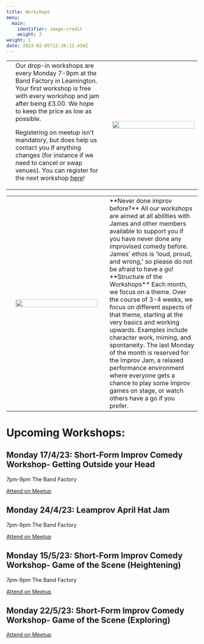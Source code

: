 ```yaml
---
title: Workshops
menu:
  main:
    identifier: image-credit
    weight: 2
weight: 1
date: 2023-02-05T12:36:12.458Z
---
```

<table width="100%" BORDER="0">
  <td>
  <td width="50%">Our drop-in workshops are every Monday 7-9pm at the Band Factory in Leamington. Your first workshop is free with every workshop and jam after being £3.00. We hope to keep the price as low as possible.

Registering on meetup isn't mandatory, but does help us contact you if anything changes (for instance if we need to cancel or swap venues). You can register for the next workshop [here](https://www.meetup.com/leamprov/)!

</td>
  </td><td>
  <td width="50%"><img src="https://secure.meetupstatic.com/photos/event/3/4/a/600_500580842.webp?w=1920" width="100%"></img></td>
  </td>
</table>

<!--StartFragment-->

<table width="100%" BORDER="0">
  <td>
  <td width="50%"><img src="blob:https://leamprov.com/8452b7e9-5c17-47c5-b3be-42b752d608a3" width="100%"></img></td>
  </td><td>
  <td width="50%">
**Never done improv before?**
All our workshops are aimed at all abilities with James and other members available to support you if you have never done any improvised comedy before.
James’ ethos is 'loud, proud, and wrong,' so please do not be afraid to have a go!  
**Structure of the Workshops**
Each month, we focus on a theme. Over the course of 3-4 weeks, we focus on different aspects of that theme, starting at the very basics and working upwards. Examples include character work, miming, and spontaneity. The last Monday of the month is reserved for the Improv Jam, a relaxed performance environment where everyone gets a chance to play some improv games on stage, or watch others have a go if you prefer.</td>
  </td>
</table>

<!--EndFragment-->

# Upcoming Workshops:

## Monday 17/4/23: Short-Form Improv Comedy Workshop- Getting Outside your Head

7pm-9pm The Band Factory

[Attend on Meetup](https://www.meetup.com/leamprov/events/292537665/?utm_medium=referral&utm_campaign=share-btn_savedevents_share_modal&utm_source=link)

## Monday 24/4/23: Leamprov April Hat Jam

7pm-9pm The Band Factory

[Attend on Meetup](https://www.meetup.com/leamprov/events/289610341/?utm_medium=referral&utm_campaign=share-btn_savedevents_share_modal&utm_source=link)

## Monday 15/5/23: Short-Form Improv Comedy Workshop- Game of the Scene (Heightening)

7pm-9pm The Band Factory

[Attend on Meetup](https://www.meetup.com/leamprov/events/292665922/?utm_medium=referral&utm_campaign=share-btn_savedevents_share_modal&utm_source=link)

## Monday 22/5/23: Short-Form Improv Comedy Workshop- Game of the Scene (Exploring)

[Attend on Meetup](https://www.meetup.com/leamprov/events/292665948/?utm_medium=referral&utm_campaign=share-btn_savedevents_share_modal&utm_source=link)